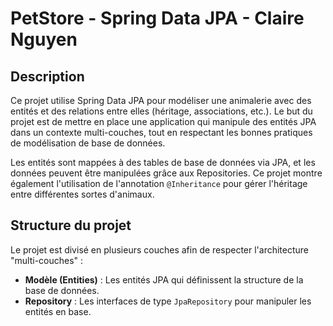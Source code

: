 # PetStore - Spring Data JPA - Claire Nguyen

## Description
Ce projet utilise Spring Data JPA pour modéliser une animalerie avec des entités et des relations entre elles (héritage, associations, etc.). Le but du projet est de mettre en place une application qui manipule des entités JPA dans un contexte multi-couches, tout en respectant les bonnes pratiques de modélisation de base de données.

Les entités sont mappées à des tables de base de données via JPA, et les données peuvent être manipulées grâce aux Repositories. Ce projet montre également l'utilisation de l'annotation `@Inheritance` pour gérer l'héritage entre différentes sortes d'animaux.

## Structure du projet
Le projet est divisé en plusieurs couches afin de respecter l'architecture "multi-couches" :
- **Modèle (Entities)** : Les entités JPA qui définissent la structure de la base de données.
- **Repository** : Les interfaces de type `JpaRepository` pour manipuler les entités en base.
